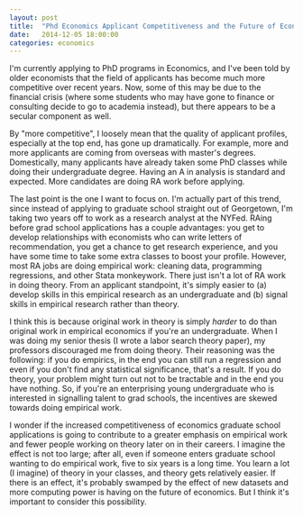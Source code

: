 ```yaml
---
layout: post
title:  "Phd Economics Applicant Competitiveness and the Future of Economics"
date:   2014-12-05 18:00:00
categories: economics
---
```


I'm currently applying to PhD programs in Economics, and I've been told by older economists that the field of applicants has become much more competitive over recent years.
Now, some of this may be due to the financial crisis (where some students who may have gone to finance or consulting decide to go to academia instead), but there appears to be a secular component as well.

By "more competitive", I loosely mean that the quality of applicant profiles, especially at the top end, has gone up dramatically.
For example, more and more applicants are coming from overseas with master's degrees.
Domestically, many applicants have already taken some PhD classes while doing their undergraduate degree.
Having an A in analysis is standard and expected.
More candidates are doing RA work before applying.

The last point is the one I want to focus on.
I'm actually part of this trend, since instead of applying to graduate school straight out of Georgetown, I'm taking two years off to work as a research analyst at the NYFed.
RAing before grad school applications has a couple advantages: you get to develop relationships with economists who can write letters of recommendation, you get a chance to get research experience, and you have some time to take some extra classes to boost your profile.
However, most RA jobs are doing empirical work: cleaning data, programming regressions, and other Stata monkeywork.
There just isn't a lot of RA work in doing theory.
From an applicant standpoint, it's simply easier to (a) develop skills in this empirical research as an undergraduate and (b) signal skills in empirical research rather than theory.

I think this is because original work in theory is simply *harder* to do than original work in empirical economics if you're an undergraduate.
When I was doing my senior thesis (I wrote a labor search theory paper), my professors discouraged me from doing theory.
Their reasoning was the following: if you do empirics, in the end you can still run a regression and even if you don't find any statistical significance, that's a result.
If you do theory, your problem might turn out not to be tractable and in the end you have nothing.
So, if you're an enterprising young undergraduate who is interested in signalling talent to grad schools, the incentives are skewed towards doing empirical work.

I wonder if the increased competitiveness of economics graduate school applications is going to contribute to a greater emphasis on empirical work and fewer people working on theory later on in their careers.
I imagine the effect is not too large; after all, even if someone enters graduate school wanting to do empirical work, five to six years is a long time.
You learn a lot (I imagine) of theory in your classes, and theory gets relatively easier.
If there is an effect, it's probably swamped by the effect of new datasets and more computing power is having on the future of economics.
But I think it's important to consider this possibility.